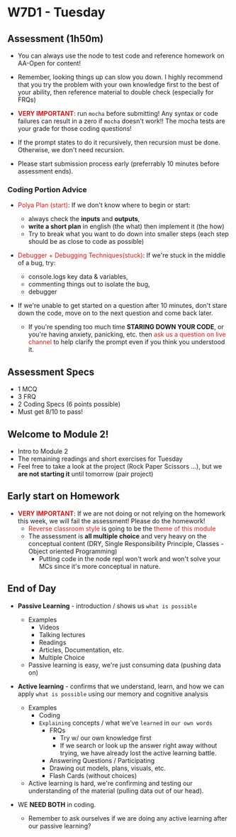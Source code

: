 # W7D1 - Tuesday

## Assessment (1h50m)

- You can always use the node to test code and reference homework on AA-Open for content!

- Remember, looking things up can slow you down. I highly recommend that you try the problem with your own knowledge first to the best of your ability, then reference material to double check (especially for FRQs)

- <span style="color:#cd1d1d;">**VERY IMPORTANT**</span>: run `mocha` before submitting! Any syntax or code failures can result in a zero if `mocha` doesn't work!! The mocha tests are your grade for those coding questions!

- If the prompt states to do it recursively, then recursion must be done. Otherwise, we don't need recursion.
  
- Please start submission process early (preferrably 10 minutes before assessment ends).

### Coding Portion Advice

- <span style="color:#cd1d1d;">Polya Plan (start)</span>: If we don't know where to begin or start:
  - always check the **inputs** and **outputs**, 
  - **write a short plan** in english (the what) then implement it (the how)
  - Try to break what you want to do down into smaller steps (each step should be as close to code as possible)

-  <span style="color:#cd1d1d;">Debugger + Debugging Techniques(stuck)</span>: If we're stuck in the middle of a bug, try:

    - console.logs key data & variables,
    - commenting things out to isolate the bug,
    - debugger

- If we're unable to get started on a question after 10 minutes, don't stare down the code, move on to the next question and come back later.  
  - If you're spending too much time **STARING DOWN YOUR CODE**, or you're having anxiety, panicking, etc. then <span style="color:#cd1d1d;">ask us a question on live channel</span> to help clarify the prompt even if you think you understood it.

## Assessment Specs

- 1 MCQ
- 3 FRQ
- 2 Coding Specs (6 points possible)
- Must get 8/10 to pass!

## Welcome to Module 2!

- Intro to Module 2
- The remaining readings and short exercises for Tuesday
- Feel free to take a look at the project (Rock Paper Scissors ...), but we **are not starting it** until tomorrow (pair project)

## Early start on Homework

- <span style="color:#cd1d1d;">**VERY IMPORTANT**</span>: If we are not doing or not relying on the homework this week, we will fail the assessment! Please do the homework!
  - <span style="color:#cd1d1d;">Reverse classroom style</span> is going to be the <span style="color:#cd1d1d;">theme of this module</span>
  - The assessment is **all multiple choice** and very heavy on the conceptual content (DRY, Single Responsibility Principle, Classes - Object oriented Programming)
    - Putting code in the node repl won't work and won't solve your MCs since it's more conceptual in nature.
	
## End of Day

- **Passive Learning** - introduction / shows us `what is possible`
  - Examples
    - Videos
    - Talking lectures
    - Readings
    - Articles, Documentation, etc.
    - Multiple Choice
  - Passive learning is easy, we're just consuming data (pushing data on)

- **Active learning** - confirms that we understand, learn, and how we can apply `what is possible` using our memory and cognitive analysis
  - Examples
    - Coding
    - `Explaining` concepts / what we’ve `learned` in `our own words`
      - FRQs
        - Try w/ our own knowledge first
        - If we search or look up the answer right away without trying, we have already lost the active learning battle.
      - Answering Questions / Participating
      - Drawing out models, plans, visuals, etc.
      - Flash Cards (without choices)
  - Active learning is hard, we're confirming and testing our understanding of the material (pulling data out of our head).

- WE **NEED BOTH** in coding.
  - Remember to ask ourselves if we are doing any active learning after our passive learning?
